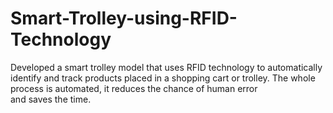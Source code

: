 # Smart-Trolley-using-RFID-Technology
Developed a smart trolley model that uses RFID technology to automatically identify and track products placed in a shopping cart or trolley. The whole process is automated, it reduces the chance of human error and saves the time.
 
 
       
